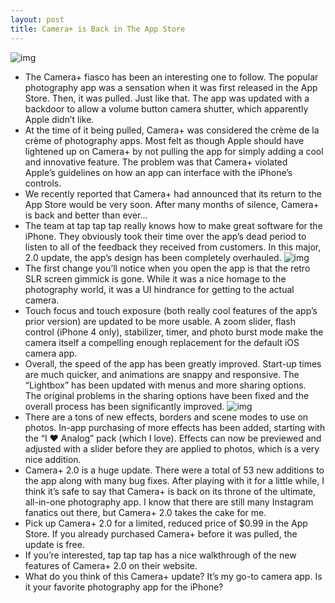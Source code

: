 ```yaml
---
layout: post
title: Camera+ is Back in The App Store
---
```

![img](http://www.idownloadblog.com/wp-content/uploads/2010/12/Camera+ …the-ultimate-photo-app-e1292981987493.png)
* The Camera+ fiasco has been an interesting one to follow. The popular photography app was a sensation when it was first released in the App Store. Then, it was pulled. Just like that. The app was updated with a backdoor to allow a volume button camera shutter, which apparently Apple didn’t like.
* At the time of it being pulled, Camera+ was considered the crème de la crème of photography apps. Most felt as though Apple should have lightened up on Camera+ by not pulling the app for simply adding a cool and innovative feature. The problem was that Camera+ violated Apple’s guidelines on how an app can interface with the iPhone’s controls.
* We recently reported that Camera+ had announced that its return to the App Store would be very soon. After many months of silence, Camera+ is back and better than ever…
* The team at tap tap tap really knows how to make great software for the iPhone. They obviously took their time over the app’s dead period to listen to all of the feedback they received from customers. In this major, 2.0 update, the app’s design has been completely overhauled.
![img](http://media.idownloadblog.com/wp-content/uploads/2010/12/Camera+-1-e1292989239680.png)
* The first change you’ll notice when you open the app is that the retro SLR screen gimmick is gone. While it was a nice homage to the photography world, it was a UI hindrance for getting to the actual camera.
* Touch focus and touch exposure (both really cool features of the app’s prior version) are updated to be more usable. A zoom slider, flash control (iPhone 4 only), stabilizer, timer, and photo burst mode make the camera itself a compelling enough replacement for the default iOS camera app.
* Overall, the speed of the app has been greatly improved. Start-up times are much quicker, and animations are snappy and responsive. The “Lightbox” has been updated with menus and more sharing options. The original problems in the sharing options have been fixed and the overall process has been significantly improved.
![img](http://media.idownloadblog.com/wp-content/uploads/2010/12/Camera+-2-e1292990110368.png)
* There are a tons of new effects, borders and scene modes to use on photos. In-app purchasing of more effects has been added, starting with the “I ♥ Analog” pack (which I love). Effects can now be previewed and adjusted with a slider before they are applied to photos, which is a very nice addition.
* Camera+ 2.0 is a huge update. There were a total of 53 new additions to the app along with many bug fixes. After playing with it for a little while, I think it’s safe to say that Camera+ is back on its throne of the ultimate, all-in-one photography app. I know that there are still many Instagram fanatics out there, but Camera+ 2.0 takes the cake for me.
* Pick up Camera+ 2.0 for a limited, reduced price of $0.99 in the App Store. If you already purchased Camera+ before it was pulled, the update is free.
* If you’re interested, tap tap tap has a nice walkthrough of the new features of Camera+ 2.0 on their website.
* What do you think of this Camera+ update? It’s my go-to camera app. Is it your favorite photography app for the iPhone?

